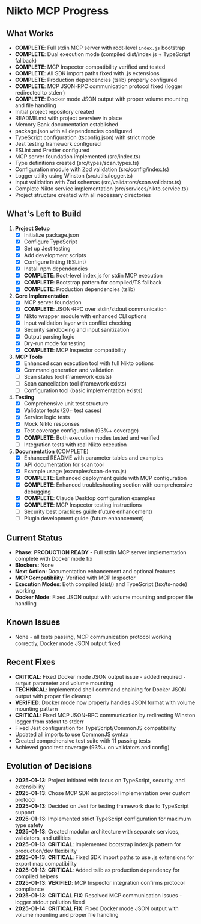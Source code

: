 # Nikto MCP Progress

## What Works
- **COMPLETE**: Full stdin MCP server with root-level `index.js` bootstrap
- **COMPLETE**: Dual execution mode (compiled dist/index.js + TypeScript fallback)
- **COMPLETE**: MCP Inspector compatibility verified and tested
- **COMPLETE**: All SDK import paths fixed with .js extensions
- **COMPLETE**: Production dependencies (tslib) properly configured
- **COMPLETE**: MCP JSON-RPC communication protocol fixed (logger redirected to stderr)
- **COMPLETE**: Docker mode JSON output with proper volume mounting and file handling
- Initial project repository created
- README.md with project overview in place
- Memory Bank documentation established
- package.json with all dependencies configured
- TypeScript configuration (tsconfig.json) with strict mode
- Jest testing framework configured
- ESLint and Prettier configured
- MCP server foundation implemented (src/index.ts)
- Type definitions created (src/types/scan.types.ts)
- Configuration module with Zod validation (src/config/index.ts)
- Logger utility using Winston (src/utils/logger.ts)
- Input validation with Zod schemas (src/validators/scan.validator.ts)
- Complete Nikto service implementation (src/services/nikto.service.ts)
- Project structure created with all necessary directories

## What's Left to Build
1. **Project Setup**
   - [x] Initialize package.json
   - [x] Configure TypeScript
   - [x] Set up Jest testing
   - [x] Add development scripts
   - [x] Configure linting (ESLint)
   - [x] Install npm dependencies
   - [x] **COMPLETE**: Root-level index.js for stdin MCP execution
   - [x] **COMPLETE**: Bootstrap pattern for compiled/TS fallback
   - [x] **COMPLETE**: Production dependencies (tslib)

2. **Core Implementation**
   - [x] MCP server foundation
   - [x] **COMPLETE**: JSON-RPC over stdin/stdout communication
   - [x] Nikto wrapper module with enhanced CLI options
   - [x] Input validation layer with conflict checking
   - [x] Security sandboxing and input sanitization
   - [x] Output parsing logic
   - [x] Dry-run mode for testing
   - [x] **COMPLETE**: MCP Inspector compatibility

3. **MCP Tools**
   - [x] Enhanced scan execution tool with full Nikto options
   - [x] Command generation and validation
   - [ ] Scan status tool (framework exists)
   - [ ] Scan cancellation tool (framework exists)
   - [ ] Configuration tool (basic implementation exists)

4. **Testing**
   - [x] Comprehensive unit test structure
   - [x] Validator tests (20+ test cases)
   - [x] Service logic tests
   - [x] Mock Nikto responses
   - [x] Test coverage configuration (93%+ coverage)
   - [x] **COMPLETE**: Both execution modes tested and verified
   - [ ] Integration tests with real Nikto execution

5. **Documentation** (COMPLETE)
   - [x] Enhanced README with parameter tables and examples
   - [x] API documentation for scan tool
   - [x] Example usage (examples/scan-demo.js)
   - [x] **COMPLETE**: Enhanced deployment guide with MCP configuration
   - [x] **COMPLETE**: Enhanced troubleshooting section with comprehensive debugging
   - [x] **COMPLETE**: Claude Desktop configuration examples
   - [x] **COMPLETE**: MCP Inspector testing instructions
   - [ ] Security best practices guide (future enhancement)
   - [ ] Plugin development guide (future enhancement)

## Current Status
- **Phase**: **PRODUCTION READY** - Full stdin MCP server implementation complete with Docker mode fix
- **Blockers**: None
- **Next Action**: Documentation enhancement and optional features
- **MCP Compatibility**: Verified with MCP Inspector
- **Execution Modes**: Both compiled (dist/) and TypeScript (tsx/ts-node) working
- **Docker Mode**: Fixed JSON output with volume mounting and proper file handling

## Known Issues
- None - all tests passing, MCP communication protocol working correctly, Docker mode JSON output fixed

## Recent Fixes
- **CRITICAL**: Fixed Docker mode JSON output issue - added required `-output` parameter and volume mounting
- **TECHNICAL**: Implemented shell command chaining for Docker JSON output with proper file cleanup  
- **VERIFIED**: Docker mode now properly handles JSON format with volume mounting pattern
- **CRITICAL**: Fixed MCP JSON-RPC communication by redirecting Winston logger from stdout to stderr
- Fixed Jest configuration for TypeScript/CommonJS compatibility
- Updated all imports to use CommonJS syntax
- Created comprehensive test suite with 11 passing tests
- Achieved good test coverage (93%+ on validators and config)

## Evolution of Decisions
- **2025-01-13**: Project initiated with focus on TypeScript, security, and extensibility
- **2025-01-13**: Chose MCP SDK as protocol implementation over custom protocol
- **2025-01-13**: Decided on Jest for testing framework due to TypeScript support
- **2025-01-13**: Implemented strict TypeScript configuration for maximum type safety
- **2025-01-13**: Created modular architecture with separate services, validators, and utilities
- **2025-01-13**: **CRITICAL**: Implemented bootstrap index.js pattern for production/dev flexibility
- **2025-01-13**: **CRITICAL**: Fixed SDK import paths to use .js extensions for export map compatibility
- **2025-01-13**: **CRITICAL**: Added tslib as production dependency for compiled helpers
- **2025-01-13**: **VERIFIED**: MCP Inspector integration confirms protocol compliance
- **2025-01-13**: **CRITICAL FIX**: Resolved MCP communication issues - logger stdout pollution fixed
- **2025-01-14**: **CRITICAL FIX**: Fixed Docker mode JSON output with volume mounting and proper file handling
